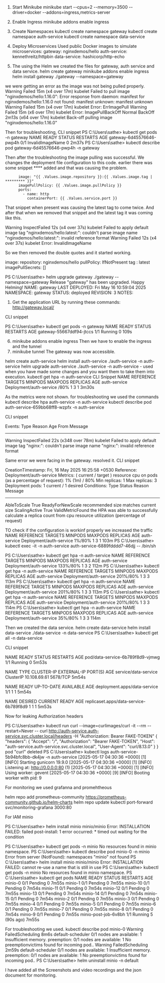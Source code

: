 1. Start Minikube
minikube start --cpus=2 --memory=3500 --driver=docker --addons=ingress,metrics-server
2. Enable Ingress
minikube addons enable ingress
3. Create Namespaces
kubectl create namespace gateway
kubectl create namespace auth-service
kubectl create namespace data-service

4. Deploy Microservices
Used public Docker images to simulate microservices:
gateway: nginxdemos/hello
auth-service: kennethreitz/httpbin
data-service: hashicorp/http-echo

5. The using the Helm we created the files for gateway, auth service and data service.
helm create gateway
minikube addons enable ingress
helm install gateway ./gateway --namespace=gateway

we were getting an error as the image was not being pulled properly.
Warning  Failed     15m (x4 over 17m)     kubelet            Failed to pull image "nginxdemos/hello:1.16.0": Error response from daemon: manifest for nginxdemos/hello:1.16.0 not found: manifest unknown: manifest unknown
Warning  Failed     15m (x4 over 17m)     kubelet            Error: ErrImagePull
Warning  Failed     15m (x6 over 17m)     kubelet            Error: ImagePullBackOff
Normal   BackOff    2m13s (x64 over 17m)  kubelet            Back-off pulling image "nginxdemos/hello:1.16.0"

Then for troubleshooting, 
CLI snippet
PS C:\Users\sathe> kubectl get pods -n gateway
NAME                       READY   STATUS             RESTARTS   AGE
gateway-6d45576646-pwp4h   0/1     InvalidImageName   0          2m37s
PS C:\Users\sathe> kubectl describe pod gateway-6d45576646-pwp4h -n gateway

Then after the troubleshooting the image pulling was successful.
We changes the deployment file configuration to this code.
earlier there was some snippet **** added and that was causing the problem. 

          image: "{{ .Values.image.repository }}:{{ .Values.image.tag | ********* }}"
          imagePullPolicy: {{ .Values.image.pullPolicy }}
          ports:
            - name: http
              containerPort: {{ .Values.service.port }}

That snippet when present was causing the latest tag to come twice.
And after that when we removed that snippet and the latest tag it was coming like this.

  Warning  InspectFailed  12s (x4 over 37s)  kubelet            Failed to apply default image tag "nginxdemos/hello:latest:": couldn't parse image name "nginxdemos/hello:latest:": invalid reference format
  Warning  Failed         12s (x4 over 37s)  kubelet            Error: InvalidImageName
  
So we then removed the double quotes and it started working.

image:
  repository: nginxdemos/hello
  pullPolicy: IfNotPresent
  tag : latest
imagePullSecrets: []

PS C:\Users\sathe> helm upgrade gateway ./gateway --namespace=gateway
Release "gateway" has been upgraded. Happy Helming!
NAME: gateway
LAST DEPLOYED: Fri May 16 10:59:04 2025
NAMESPACE: gateway
STATUS: deployed
REVISION: 3
NOTES:
1. Get the application URL by running these commands:
  http://gateway.local/

CLI snippet

PS C:\Users\sathe> kubectl get pods -n gateway
NAME                       READY   STATUS    RESTARTS   AGE
gateway-55667ddf94-jtccs   1/1     Running   0          109s

6. minikube addons enable ingress
   Then we have to enable the ingress and the tunnel
7. minikube tunnel
   The gateway was now accessible.

helm create auth-service
helm install auth-service ./auth-service -n auth-service
helm upgrade auth-service ./auth-service -n auth-service - used when you have made some changes and you want them to take them into execution.
kubectl get hpa -n auth-service
CLI Snippet
NAME           REFERENCE                 TARGETS         MINPODS   MAXPODS   REPLICAS   AGE
auth-service   Deployment/auth-service   <unknown>/80%   1         3         1          3m30s

As the metrics were not shown. for troubleshooting we used the commands 
kubectl describe hpa auth-service -n auth-service
kubectl describe pod auth-service-659bb68ff8-wzpfx -n auth-service

CLI snippet 

Events:
  Type     Reason         Age                  From     Message
  ----     ------         ----                 ----     -------
Warning  InspectFailed  22s (x348 over 78m)  kubelet  Failed to apply default image tag "nginx:": couldn't parse image name "nginx:": invalid reference format

Same error we were facing in the gateway. resolved it.
CLI snippet

CreationTimestamp:                                     Fri, 16 May 2025 16:25:58 +0530
Reference:                                             Deployment/auth-service
Metrics:                                               ( current / target )
  resource cpu on pods  (as a percentage of request):  1% (1m) / 80%
Min replicas:                                          1
Max replicas:                                          3
Deployment pods:                                       1 current / 1 desired
Conditions:
  Type            Status  Reason              Message
  ----            ------  ------              -------
  AbleToScale     True    ReadyForNewScale    recommended size matches current size
  ScalingActive   True    ValidMetricFound    the HPA was able to successfully calculate a replica count from cpu resource utilization (percentage of request)

TO check if the configuration is workinf properly we increased the traffic 
NAME           REFERENCE                 TARGETS   MINPODS   MAXPODS   REPLICAS   AGE
auth-service   Deployment/auth-service   1%/80%    1         3         1          103m
PS C:\Users\sathe> kubectl exec -it -n auth-service auth-service-6889fdddd7-46djj -- /bin/sh

PS C:\Users\sathe> kubectl get hpa -n auth-service
NAME           REFERENCE                 TARGETS    MINPODS   MAXPODS   REPLICAS   AGE
auth-service   Deployment/auth-service   133%/80%   1         3         2          112m
PS C:\Users\sathe> kubectl get hpa -n auth-service
NAME           REFERENCE                 TARGETS    MINPODS   MAXPODS   REPLICAS   AGE
auth-service   Deployment/auth-service   201%/80%   1         3         3          113m
PS C:\Users\sathe> kubectl get hpa -n auth-service
NAME           REFERENCE                 TARGETS    MINPODS   MAXPODS   REPLICAS   AGE
auth-service   Deployment/auth-service   201%/80%   1         3         3          113m
PS C:\Users\sathe> kubectl get hpa -n auth-service
NAME           REFERENCE                 TARGETS    MINPODS   MAXPODS   REPLICAS   AGE
auth-service   Deployment/auth-service   201%/80%   1         3         3          114m
PS C:\Users\sathe> kubectl get hpa -n auth-service
NAME           REFERENCE                 TARGETS   MINPODS   MAXPODS   REPLICAS   AGE
auth-service   Deployment/auth-service   35%/80%   1         3         3          114m

Then we created the data service.
helm create data-service
helm install data-service ./data-service -n data-service
PS C:\Users\sathe> kubectl get all -n data-service

CLI snippet

NAME                               READY   STATUS    RESTARTS   AGE
pod/data-service-6b789f8d9-vjmwg   1/1     Running   0          5m53s

NAME                   TYPE        CLUSTER-IP     EXTERNAL-IP   PORT(S)    AGE
service/data-service   ClusterIP   10.108.69.61   <none>        5678/TCP   5m54s

NAME                           READY   UP-TO-DATE   AVAILABLE   AGE
deployment.apps/data-service   1/1     1            1           5m54s

NAME                                     DESIRED   CURRENT   READY   AGE
replicaset.apps/data-service-6b789f8d9   1         1         1       5m53s

Now for leaking Authorization headers

PS C:\Users\sathe> kubectl run curl --image=curlimages/curl -it --rm --restart=Never -- curl http://auth-service.auth-service.svc.cluster.local/headers -H "Authorization: Bearer FAKE-TOKEN"
{
  "headers": {
    "Accept": "*/*",
    "Authorization": "Bearer FAKE-TOKEN",
    "Host": "auth-service.auth-service.svc.cluster.local",
    "User-Agent": "curl/8.13.0"
  }
}
pod "curl" deleted
PS C:\Users\sathe> kubectl logs auth-service-5b94bfc8bb-dk4jw -n auth-service
[2025-05-17 04:30:36 +0000] [1] [INFO] Starting gunicorn 19.9.0
[2025-05-17 04:30:36 +0000] [1] [INFO] Listening at: http://0.0.0.0:80 (1)
[2025-05-17 04:30:36 +0000] [1] [INFO] Using worker: gevent
[2025-05-17 04:30:36 +0000] [9] [INFO] Booting worker with pid: 9

For monitoring we used grafanna and promehtheous 

helm repo add prometheus-community https://prometheus-community.github.io/helm-charts
helm repo update
kubectl port-forward svc/monitoring-grafana 3000:80

For IAM minio 

PS C:\Users\sathe> helm install minio minio/minio
Error: INSTALLATION FAILED: failed post-install: 1 error occurred:
        * timed out waiting for the condition

PS C:\Users\sathe> kubectl get pods -n minio
No resources found in minio namespace.
PS C:\Users\sathe> kubectl describe pod minio-0 -n minio
Error from server (NotFound): namespaces "minio" not found
PS C:\Users\sathe> helm install minio minio/minio
Error: INSTALLATION FAILED: cannot re-use a name that is still in use
PS C:\Users\sathe> kubectl get pods -n minio
No resources found in minio namespace.
PS C:\Users\sathe> kubectl get pods
NAME                   READY   STATUS    RESTARTS      AGE
minio-0                0/1     Pending   0             7m55s
minio-1                0/1     Pending   0             7m55s
minio-10               0/1     Pending   0             7m54s
minio-11               0/1     Pending   0             7m54s
minio-12               0/1     Pending   0             7m55s
minio-13               0/1     Pending   0             7m54s
minio-14               0/1     Pending   0             7m54s
minio-15               0/1     Pending   0             7m54s
minio-2                0/1     Pending   0             7m55s
minio-3                0/1     Pending   0             7m55s
minio-4                0/1     Pending   0             7m55s
minio-5                0/1     Pending   0             7m55s
minio-6                0/1     Pending   0             7m55s
minio-7                0/1     Pending   0             7m55s
minio-8                0/1     Pending   0             7m54s
minio-9                0/1     Pending   0             7m55s
minio-post-job-6v8bh   1/1     Running   5 (90s ago)   7m55s

For troubleshooting we used.
kubectl describe pod minio-0
Warning  FailedScheduling  8m6s   default-scheduler  0/1 nodes are available: 1 Insufficient memory. preemption: 0/1 nodes are available: 1 No preemptionvictims found for incoming pod..
Warning  FailedScheduling  2m59s  default-scheduler  0/1 nodes are available: 1 Insufficient memory. preemption: 0/1 nodes are available: 1 No preemptionvictims found for incoming pod..
PS C:\Users\sathe> helm uninstall minio -n default


I have added all the Screenshots and video recordings and the json document for monitoring.
